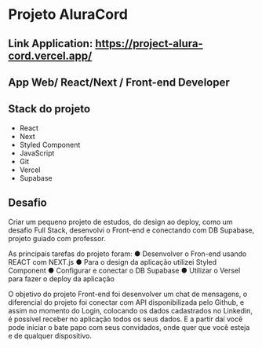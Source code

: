 # Projeto AluraCord

## Link Application: https://project-alura-cord.vercel.app/

## App Web/ React/Next / Front-end Developer

## Stack do projeto

* React 
* Next
* Styled Component
* JavaScript
* Git
* Vercel
* Supabase

## Desafio

Criar um pequeno projeto de estudos, do design ao deploy, como um desafio Full Stack,
desenvolvi o Front-end e conectando com DB Supabase, projeto guiado com professor.

As principais tarefas do projeto foram:
● Desenvolver o Fron-end usando REACT com NEXT.js
● Para o design da aplicação utilizei Styled Component
● Configurar e conectar o DB Supabase
● Utilizar o Versel para fazer o deploy da aplicação

O objetivo do projeto Front-end foi desenvolver um chat de mensagens, o diferencial do projeto
foi conectar com API disponibilizada pelo Github, e assim no momento do Login, colocando os
dados cadastrados no Linkedin, é possível receber no aplicação todos os seus dados. E a partir
daí você pode iniciar o bate papo com seus convidados, onde quer que você esteja e de
qualquer dispositivo.
